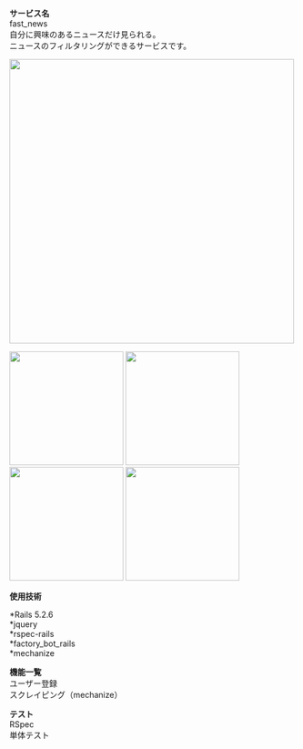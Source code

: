 **サービス名**  
fast_news  
自分に興味のあるニュースだけ見られる。  
ニュースのフィルタリングができるサービスです。  

<img src="https://user-images.githubusercontent.com/55477664/146688970-3dc396ca-1de8-4f81-a8b5-72b3980e797f.jpg" width="500サイズ">

<p float="left">
  <img src="https://user-images.githubusercontent.com/55477664/146688968-aee4fa7c-91b0-4d36-98f3-323f0a48fdfb.jpg" width="200サイズ">
  <img src="https://user-images.githubusercontent.com/55477664/146688961-f8a3df01-a96b-410e-9582-08a4e09cdddb.jpg" width="200サイズ">
  <img src="https://user-images.githubusercontent.com/55477664/146688972-75ed11c9-a3bc-4afd-a0a0-9af364fa50b1.jpg" width="200サイズ">
  <img src="https://user-images.githubusercontent.com/55477664/146688973-954a90aa-680d-4070-ac7b-9c6b27e41feb.jpg" width="200サイズ">
</p>

**使用技術**

*Rails 5.2.6  
*jquery  
*rspec-rails  
*factory_bot_rails  
*mechanize

**機能一覧**  
ユーザー登録  
スクレイピング（mechanize）  

**テスト**  
RSpec  
単体テスト  

